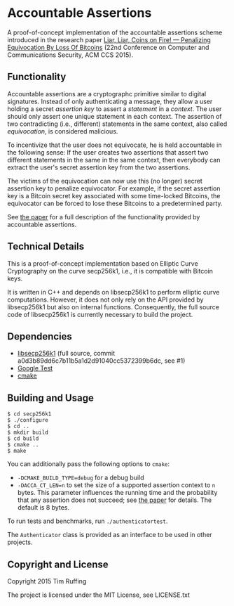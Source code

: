 # Accountable Assertions

A proof-of-concept implementation of the accountable assertions scheme
introduced in the research paper
[Liar, Liar, Coins on Fire! — Penalizing Equivocation By Loss Of Bitcoins](https://crypsys.mmci.uni-saarland.de/projects/PenalizingEquivocation/penalizing.pdf) (22nd Conference on Computer and
Communications Security, ACM CCS 2015).

## Functionality
Accountable assertions are a cryptographc primitive similar to digital
signatures. Instead of only authenticating a message, they allow a user
holding a secret *assertion key* to assert a *statement* in a *context*.
The user should only assert one unique statement in each context. The
assertion of two contradicting (i.e., different) statements in the same
context, also called *equivocation*, is considered malicious.

To incentivize that the user does not equivocate, he is held accountable
in the following sense: If the user creates two assertions that assert
two different statements in the same in the same context, then everybody
can extract the user's secret assertion key from the two assertions.

The victims of the equivocation can now use this (no longer) secret
assertion key to penalize equivocator. For example, if the secret
assertion key is a Bitcoin secret key associated with some time-locked
Bitcoins, the equivocator can be forced to lose these Bitcoins to a
predetermined party.

See
[the paper](https://crypsys.mmci.uni-saarland.de/projects/PenalizingEquivocation/penalizing.pdf)
for a full description of the functionality provided by accountable assertions.

## Technical Details
This is a proof-of-concept implementation based on Elliptic Curve
Cryptography on the curve secp256k1, i.e., it is compatible with Bitcoin
keys.

It is written in C++ and depends on libsecp256k1 to perform elliptic
curve computations. However, it does not only rely on the API provided
by libsecp256k1 but also on internal functions. Consequently, the full
source code of libsecp256k1 is currently necessary to build the project.

## Dependencies
 * [libsecp256k1](https://github.com/bitcoin/secp256k1) (full source,
   commit a0d3b89dd6c7b11b5a1d2d91040cc5372399b6dc, see #1)
 * [Google Test](https://github.com/google/googletest/)
 * [cmake](https://cmake.org)

## Building and Usage
```
$ cd secp256k1
$ ./configure
$ cd ..
$ mkdir build
$ cd build
$ cmake ..
$ make
```

You can additionally pass the following options to `cmake`:
 * `-DCMAKE_BUILD_TYPE=debug` for a debug build
 * `-DACCA_CT_LEN=n` to set the size of a supported assertion context to `n`
   bytes. This parameter influences the running time and the probability that
   any assertion does not succeed; see
   [the paper](https://crypsys.mmci.uni-saarland.de/projects/PenalizingEquivocation/penalizing.pdf)
   for details. The default is 8 bytes.

To run tests and benchmarks, run `./authenticatortest`.

The `Authenticator` class is provided as an interface to be used in other projects.

## Copyright and License
Copyright 2015 Tim Ruffing

The project is licensed under the MIT License, see LICENSE.txt
